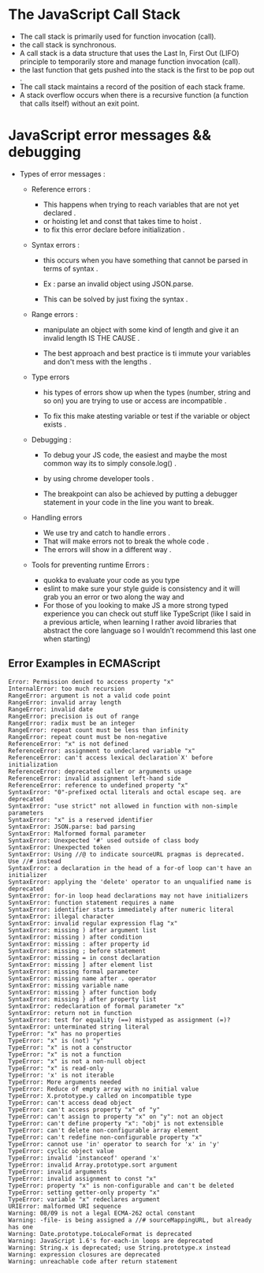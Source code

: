 # The JavaScript Call Stack

- The call stack is primarily used for function invocation (call).
- the call stack is synchronous.
- A call stack is a data structure that uses the Last In, First Out (LIFO) principle to temporarily store and manage function invocation (call).
- the last function that gets pushed into the stack is the first to be pop out .
- The call stack maintains a record of the position of each stack frame. 
- A  stack overflow occurs when there is a recursive function (a function that calls itself) without an exit point.


# JavaScript error messages && debugging 

- Types of error messages :

    - Reference errors :
        - This happens when trying to reach variables that are not yet declared . 
        - or hoisting let and const that takes time to hoist .
        - to fix this error declare before initialization .

    - Syntax errors :
        - this occurs when you have something that cannot be parsed in terms of syntax .

        - Ex : parse an invalid object using JSON.parse.

        - This can be solved by just fixing the syntax . 

    - Range errors :
        - manipulate an object with some kind of length and give it an invalid length IS THE CAUSE .

        - The best approach and best practice is ti immute your variables and don't mess with the lengths .

    - Type errors
        - his types of errors show up when the types (number, string and so on) you are trying to use or access are incompatible . 

        - To fix this make atesting variable or test if the variable or object exists .


    - Debugging : 
        - To debug your JS code, the easiest and maybe the most common way its to simply console.log() .

        - by using chrome developer tools . 

        - The breakpoint can also be achieved by putting a debugger statement in your code in the line you want to break.

    - Handling errors
        - We use try and catch to handle errors .
        - That will make errors not to break the whole code .
        - The errors will show in a different way .

    - Tools for preventing runtime Errors :
        - quokka to evaluate your code as you type
        - eslint to make sure your style guide is consistency and it will grab you an error or two along the way and
        - For those of you looking to make JS a more strong typed experience you can check out stuff like TypeScript (like I said in a previous article, when learning I rather avoid libraries that abstract the core language so I wouldn’t recommend this last one when starting)


    





## Error Examples in ECMAScript 

    Error: Permission denied to access property "x"
    InternalError: too much recursion
    RangeError: argument is not a valid code point
    RangeError: invalid array length
    RangeError: invalid date
    RangeError: precision is out of range
    RangeError: radix must be an integer
    RangeError: repeat count must be less than infinity
    RangeError: repeat count must be non-negative
    ReferenceError: "x" is not defined
    ReferenceError: assignment to undeclared variable "x"
    ReferenceError: can't access lexical declaration`X' before initialization
    ReferenceError: deprecated caller or arguments usage
    ReferenceError: invalid assignment left-hand side
    ReferenceError: reference to undefined property "x"
    SyntaxError: "0"-prefixed octal literals and octal escape seq. are deprecated
    SyntaxError: "use strict" not allowed in function with non-simple parameters
    SyntaxError: "x" is a reserved identifier
    SyntaxError: JSON.parse: bad parsing
    SyntaxError: Malformed formal parameter
    SyntaxError: Unexpected '#' used outside of class body
    SyntaxError: Unexpected token
    SyntaxError: Using //@ to indicate sourceURL pragmas is deprecated. Use //# instead
    SyntaxError: a declaration in the head of a for-of loop can't have an initializer
    SyntaxError: applying the 'delete' operator to an unqualified name is deprecated
    SyntaxError: for-in loop head declarations may not have initializers
    SyntaxError: function statement requires a name
    SyntaxError: identifier starts immediately after numeric literal
    SyntaxError: illegal character
    SyntaxError: invalid regular expression flag "x"
    SyntaxError: missing ) after argument list
    SyntaxError: missing ) after condition
    SyntaxError: missing : after property id
    SyntaxError: missing ; before statement
    SyntaxError: missing = in const declaration
    SyntaxError: missing ] after element list
    SyntaxError: missing formal parameter
    SyntaxError: missing name after . operator
    SyntaxError: missing variable name
    SyntaxError: missing } after function body
    SyntaxError: missing } after property list
    SyntaxError: redeclaration of formal parameter "x"
    SyntaxError: return not in function
    SyntaxError: test for equality (==) mistyped as assignment (=)?
    SyntaxError: unterminated string literal
    TypeError: "x" has no properties
    TypeError: "x" is (not) "y"
    TypeError: "x" is not a constructor
    TypeError: "x" is not a function
    TypeError: "x" is not a non-null object
    TypeError: "x" is read-only
    TypeError: 'x' is not iterable
    TypeError: More arguments needed
    TypeError: Reduce of empty array with no initial value
    TypeError: X.prototype.y called on incompatible type
    TypeError: can't access dead object
    TypeError: can't access property "x" of "y"
    TypeError: can't assign to property "x" on "y": not an object
    TypeError: can't define property "x": "obj" is not extensible
    TypeError: can't delete non-configurable array element
    TypeError: can't redefine non-configurable property "x"
    TypeError: cannot use 'in' operator to search for 'x' in 'y'
    TypeError: cyclic object value
    TypeError: invalid 'instanceof' operand 'x'
    TypeError: invalid Array.prototype.sort argument
    TypeError: invalid arguments
    TypeError: invalid assignment to const "x"
    TypeError: property "x" is non-configurable and can't be deleted
    TypeError: setting getter-only property "x"
    TypeError: variable "x" redeclares argument
    URIError: malformed URI sequence
    Warning: 08/09 is not a legal ECMA-262 octal constant
    Warning: -file- is being assigned a //# sourceMappingURL, but already has one
    Warning: Date.prototype.toLocaleFormat is deprecated
    Warning: JavaScript 1.6's for-each-in loops are deprecated
    Warning: String.x is deprecated; use String.prototype.x instead
    Warning: expression closures are deprecated
    Warning: unreachable code after return statement